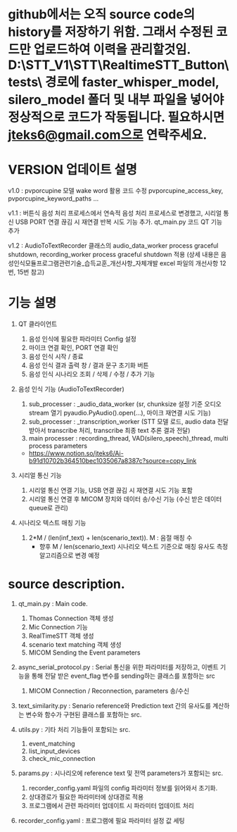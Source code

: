 # github에서는 오직 source code의 history를 저장하기 위함. 그래서 수정된 코드만 업로드하여 이력을 관리할것임. D:\STT_V1\STT\RealtimeSTT_Button\tests\ 경로에 faster_whisper_model, silero_model 폴더 및 내부 파일을 넣어야 정상적으로 코드가 작동됩니다. 필요하시면 jteks6@gmail.com으로 연락주세요.

# VERSION 업데이트 설명
v1.0 : pvporcupine 모델 wake word 활용 코드 수정 pvporcupine_access_key, pvporcupine_keyword_paths ...

v1.1 : 버튼식 음성 처리 프로세스에서 연속적 음성 처리 프로세스로 변경했고, 시리얼 통신 USB PORT 연결 끊김 시 재연결 반복 시도 기능 추가. qt_main.py 코드 QT 기능 추가

v1.2 : AudioToTextRecorder 클래스의 audio_data_worker process graceful shutdown, recording_worker process graceful shutdown 적용 (상세 내용은 음성인식모듈프로그램관련기술_습득교훈_개선사항_자체개발 excel 파일의 개선사항 12번, 15번 참고)

# 기능 설명

1. QT 클라이언트
    1) 음성 인식에 필요한 파라미터 Config 설정
    2) 마이크 연결 확인, PORT 연결 확인
    3) 음성 인식 시작 / 종료
    4) 음성 인식 결과 출력 창 / 결과 문구 초기화 버튼
    5) 음성 인식 시나리오 조회 / 삭제 / 수정 / 추가 기능

2. 음성 인식 기능 (AudioToTextRecorder) 
    1) sub_processer : _audio_data_worker (sr, chunksize 설정 기준 오디오 stream 열기 pyaudio.PyAudio().open(...), 마이크 재연결 시도 기능)
    2) sub_processer : _transcription_worker (STT 모델 로드, audio data 전달받아서 transcribe 처리, transcribe 최종 text 추론 결과 전달)
    3) main processer : recording_thread, VAD(silero_speech)_thread, multi process parameters
    * https://www.notion.so/jteks6/Ai-b91d10702b364510bec1035067a8387c?source=copy_link

3. 시리얼 통신 기능 
    1) 시리얼 통신 연결 기능, USB 연결 끊김 시 재연결 시도 기능 포함
    2) 시리얼 통신 연결 후 MICOM 장치와 데이터 송/수신 기능 (수신 받은 데이터 queue로 관리)

4. 시나리오 텍스트 매칭 기능
    1) 2*M / (len(inf_text) + len(scenario_text)). M : 음절 매칭 수
       * 향후 M / len(scenario_text) 시나리오 텍스트 기준으로 매칭 유사도 측정 알고리즘으로 변경 예정

# source description.

1. qt_main.py : Main code. 
    1) Thomas Connection 객체 생성
    2) Mic Connection 기능
    3) RealTimeSTT 객체 생성
    4) scenario text matching 객체 생성
    5) MICOM Sending the Event parameters

2. async_serial_protocol.py : Serial 통신을 위한 파라미터를 저장하고, 이벤트 기능을 통해 전달 받은 event_flag 변수를 sending하는 클래스를 포함하는 src
    1) MICOM Connection / Reconnection, parameters 송/수신

3. text_similarity.py : Senario reference와 Prediction text 간의 유사도를 계산하는 변수와 함수가 구현된 클래스를 포함하는 src.

4. utils.py : 기타 처리 기능들이 포함되는 src.
    1) event_matching
    2) list_input_devices
    3) check_mic_connection

5. params.py : 시나리오에 reference text 및 전역 parameters가 포함되는 src.
    1) recorder_config.yaml 파일의 config 파라미터 정보를 읽어와서 초기화.
    2) 상대경로가 필요한 파라미터에 상대경로 적용
    3) 프로그램에서 관련 파라미터 업데이트 시 파라미터 업데이트 처리

6. recorder_config.yaml : 프로그램에 필요 파라미터 설정 값 세팅